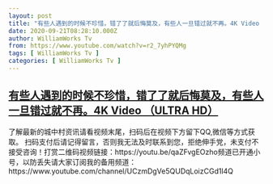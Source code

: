 ```yaml
---
layout: post
title: "有些人遇到的时候不珍惜，错了了就后悔莫及，有些人一旦错过就不再。4K Video （ULTRA HD）"
date: 2020-09-21T08:28:10.000Z
author: WilliamWorks Tv
from: https://www.youtube.com/watch?v=r2_7yhPYQMg
tags: [ WilliamWorks Tv ]
categories: [ WilliamWorks Tv ]
---
```

<!--1600676890000-->
[有些人遇到的时候不珍惜，错了了就后悔莫及，有些人一旦错过就不再。4K Video （ULTRA HD）](https://www.youtube.com/watch?v=r2_7yhPYQMg)
------

<div>
了解最新的城中村资讯请看视频末尾，扫码后在视频下方留下QQ,微信等方式获取。 扫码支付后请记得留言，否则我无法及时联系到您，拒绝伸手党，未支付不接受咨询！打赏二维码视频链接：https://youtu.be/qaZFvgEOzho频道已开通小号，以防丢失请大家订阅我的备用频道：https://www.youtube.com/channel/UCzmDgVe5QUDqLoizCGd1l4Q
</div>
